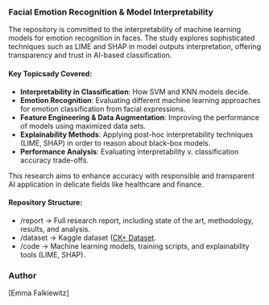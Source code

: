 ### **Facial Emotion Recognition & Model Interpretability**

The repository is committed to the interpretability of machine learning models for emotion recognition in faces. The study explores sophisticated techniques such as LIME and SHAP in model outputs interpretation, offering transparency and trust in AI-based classification.

#### **Key Topicsady Covered:**
- **Interpretability in Classification**: How SVM and KNN models decide.
- **Emotion Recognition**: Evaluating different machine learning approaches for emotion classification from facial expressions.
- **Feature Engineering & Data Augmentation**: Improving the performance of models using maximized data sets.
- **Explainability Methods**: Applying post-hoc interpretability techniques (LIME, SHAP) in order to reason about black-box models.
- **Performance Analysis**: Evaluating interpretability v. classification accuracy trade-offs.

This research aims to enhance accuracy with responsible and transparent AI application in delicate fields like healthcare and finance.

#### **Repository Structure:**

- /report → Full research report, including state of the art, methodology, results, and analysis.
- /dataset → Kaggle dataset ([CK+ Dataset](https://www.kaggle.com/datasets/davilsena/ckdataset).
- /code → Machine learning models, training scripts, and explainability tools (LIME, SHAP).

### **Author**
[Emma Falkiewitz]
